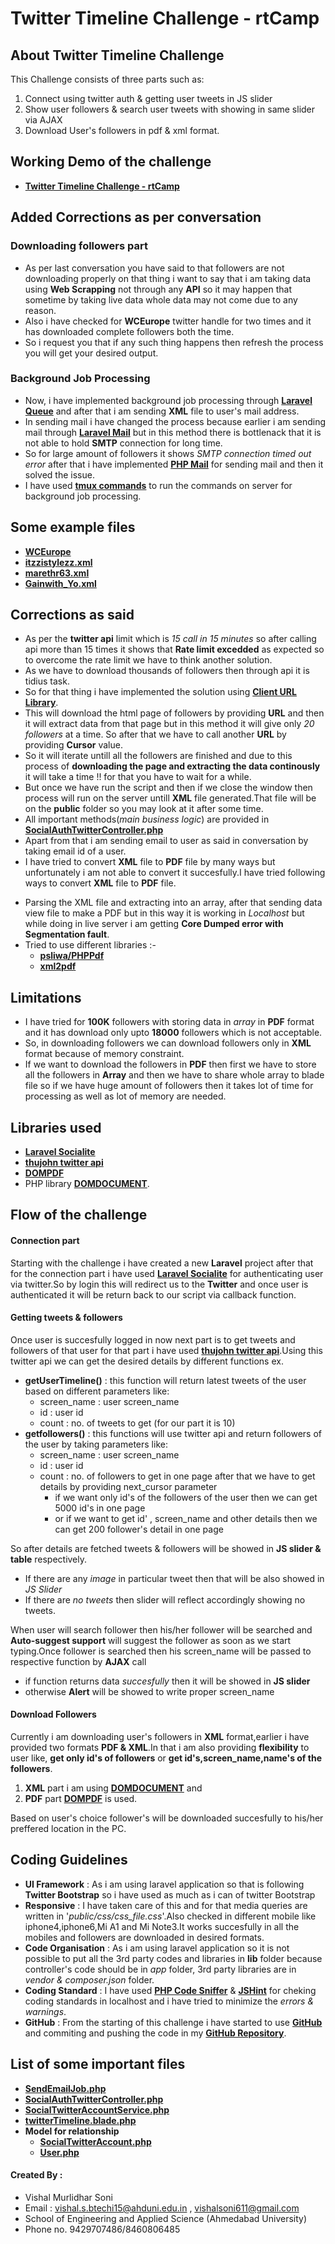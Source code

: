 # Twitter Timeline Challenge - rtCamp

## About Twitter Timeline Challenge

This Challenge consists of three parts such as:
1. Connect using twitter auth & getting user tweets in JS slider
2. Show user followers & search user tweets with showing in same slider via AJAX
3. Download User's followers in pdf & xml format.

## Working Demo of the challenge
- **[Twitter Timeline Challenge - rtCamp](http://ec2-18-191-220-211.us-east-2.compute.amazonaws.com/)**

## Added Corrections as per conversation

### Downloading followers part
* As per last conversation you have said to that followers are not downloading properly on that thing i want to say that i am taking data using **Web Scrapping** not through any **API** so it may happen that sometime by taking live data whole data may not come due to any reason.
* Also i have checked for **WCEurope** twitter handle for two times and it has downloaded complete followers both the time.
* So i request you that if any such thing happens then refresh the process you will get your desired output.

### Background Job Processing
* Now, i have implemented background job processing through **[Laravel Queue](https://laravel.com/docs/5.7/queues)** and after that i am sending **XML** file to user's mail address.
* In sending mail i have changed the process because earlier i am sending mail through **[Laravel Mail](https://laravel.com/docs/5.7/mail)** but in this method there is bottlenack that it is not able to hold **SMTP** connection for long time.
* So for large amount of followers it shows *SMTP connection timed out error* after that i have implemented **[PHP Mail](http://php.net/manual/en/function.mail.php)** for sending mail and then it solved the issue.
* I have used **[tmux commands](https://gist.github.com/MohamedAlaa/2961058)** to run the commands on server for background job processing.

## Some example files
* **[WCEurope](http://ec2-18-191-220-211.us-east-2.compute.amazonaws.com/WCEurope.xml)**
* **[itzzistylezz.xml](https://github.com/VishalMSoni/twitter_timeline_challenge/blob/master/public/itzzistylezz.xml)**
* **[marethr63.xml](https://github.com/VishalMSoni/twitter_timeline_challenge/blob/master/public/marethr63.xml)**
* **[Gainwith_Yo.xml](https://github.com/VishalMSoni/twitter_timeline_challenge/blob/master/public/Gainwith_Yo.xml)**

## Corrections as said
* As per the **twitter api** limit which is *15 call in 15 minutes* so after calling api more than 15 times it shows that **Rate limit excedded** as expected so to overcome the rate limit we have to think another solution.
* As we have to download thousands of followers then through api it is tidius task.
* So for that thing i have implemented the solution using **[Client URL Library](http://php.net/manual/en/book.curl.php)**.
* This will download the html page of followers by providing **URL** and then it will extract data from that page but in this method it will give only *20 followers* at a time. So after that we have to call another **URL** by providing **Cursor** value.
* So it will iterate untill all the followers are finished and due to this process of **downloading the page and extracting the data continously** it will take a time !! for that you have to wait for a while.
* But once we have run the script and then if we close the window then process will run on the server untill **XML** file generated.That file will be on the **public** folder so you may look at it after some time. 
* All important methods(*main business logic*) are provided in **[SocialAuthTwitterController.php](https://github.com/VishalMSoni/twitter_timeline_challenge/blob/master/app/Http/Controllers/SocialAuthTwitterController.php)**
* Apart from that i am sending email to user as said in conversation by taking email id of a user.
* I have tried to convert **XML** file to **PDF** file by many ways but unfortunately i am not able to convert it succesfully.I have tried following ways to convert **XML** file to **PDF** file.
 - Parsing the XML file and extracting into an array, after that sending data view file to make a PDF but in this way it is working in *Localhost* but while doing in live server i am getting **Core Dumped error with Segmentation fault**.
 - Tried to use different libraries :-
   - **[psliwa/PHPPdf](https://github.com/psliwa/PHPPdf)**
   - **[xml2pdf](http://xml-2-pdf.sourceforge.net/phpdoc/html/)**

## Limitations
- I have tried for **100K** followers with storing data in *array* in **PDF** format and it has download only upto **18000** followers which is not acceptable.
- So, in downloading followers we can download followers only in **XML** format because of memory constraint.
- If we want to download the followers in **PDF** then first we have to store all the followers in **Array** and then we have to share whole array to blade file so if we have huge amount of followers then it takes lot of time for processing as well as lot of memory are needed.

## Libraries used
* **[Laravel Socialite](https://laravel.com/docs/5.6/socialite)**
* **[thujohn twitter api](https://github.com/thujohn/twitter/blob/master/README.md)**
* **[DOMPDF](https://github.com/dompdf/dompdf)**
* PHP library **[DOMDOCUMENT](http://php.net/manual/en/class.domdocument.php)**.

## Flow of the challenge 

#### Connection part
Starting with the challenge i have created a new **Laravel** project after that for the connection part i have used **[Laravel Socialite](https://laravel.com/docs/5.6/socialite)** for authenticating user via twitter.So by login this will redirect us to the **Twitter** and once user is authenticated it will be return back to our script via callback function.

#### Getting tweets & followers
Once user is succesfully logged in now next part is to get tweets and followers of that user for that part i have used **[thujohn twitter api](https://github.com/thujohn/twitter/blob/master/README.md)**.Using this twitter api we can get the desired details by different functions ex.

- **getUserTimeline()** : this function will return latest tweets of the user based on different parameters like:
  - screen_name : user screen_name
  - id : user id
  - count : no. of tweets to get (for our part it is 10)
- **getfollowers()** : this functions will use twitter api and return followers of the user by taking parameters like:
  - screen_name : user screen_name
  - id : user id
  - count : no. of followers to get in one page after that we have to get details by providing next_cursor parameter
    - if we want only id's of the followers of the user then we can get 5000 id's in one page
    - or if we want to get id' , screen_name and other details then we can get 200 follower's detail in one page

So after details are fetched tweets & followers will be showed in **JS slider & table** respectively.
- If there are any *image* in particular tweet then that will be also showed in *JS Slider*
- If there are *no tweets* then slider will reflect accordingly showing no tweets.

When user will search follower then his/her follower will be searched and **Auto-suggest support** will suggest the follower as soon as we start typing.Once follower is searched then his screen_name will be passed to respective function by **AJAX** call 
 - if function returns data *succesfully* then it will be showed in **JS slider**
 - otherwise **Alert** will be showed to write proper screen_name

#### Download Followers
Currently i am downloading user's followers in **XML** format,earlier i have provided two formats **PDF & XML**.In that i am also providing **flexibility** to user like, **get only id's of followers** or **get id's,screen_name,name's of the followers**.

1. **XML** part i am using **[DOMDOCUMENT](http://php.net/manual/en/class.domdocument.php)** and
2. **PDF** part **[DOMPDF](https://github.com/dompdf/dompdf)** is used.

Based on user's choice follower's will be downloaded succesfully to his/her preffered location in the PC.

## Coding Guidelines 
- **UI Framework** : As i am using laravel application so that is following **Twitter Bootstrap** so i have used as much as i can of twitter Bootstrap
- **Responsive** : I have taken care of this and for that media queries are written in '*public/css/css_file.css*'.Also checked in different mobile like iphone4,iphone6,Mi A1 and Mi Note3.It works succesfully in all the mobiles and followers are downloaded in desired formats.
- **Code Organisation** : As i am using laravel application so it is not possible to put all the 3rd party codes and libraries in **lib** folder because controller's code should be in *app* folder, 3rd party libraries are in *vendor & composer.json* folder. 
- **Coding Standard** : I have used **[PHP Code Sniffer](https://github.com/squizlabs/PHP_CodeSniffer)** & **[JSHint](http://jshint.com/)** for cheking coding standards in localhost and i have tried to minimize the *errors & warnings*.
- **GitHub** : From the starting of this challenge i have started to use **[GitHub](https://github.com/)** and commiting and pushing the code in my **[GitHub Repository](https://github.com/VishalMSoni/twitter_timeline_challenge)**. 

## List of some important files
- **[SendEmailJob.php](https://github.com/VishalMSoni/twitter_timeline_challenge/blob/master/app/Jobs/SendEmailJob.php)**
- **[SocialAuthTwitterController.php](https://github.com/VishalMSoni/twitter_timeline_challenge/blob/master/app/Http/Controllers/SocialAuthTwitterController.php)**
- **[SocialTwitterAccountService.php](https://github.com/VishalMSoni/twitter_timeline_challenge/blob/master/app/Services/SocialTwitterAccountService.php)**
- **[twitterTimeline.blade.php](https://github.com/VishalMSoni/twitter_timeline_challenge/blob/master/resources/views/twitterTimeline.blade.php)**
- **Model for relationship**
  - **[SocialTwitterAccount.php](https://github.com/VishalMSoni/twitter_timeline_challenge/blob/master/app/SocialTwitterAccount.php)**
  - **[User.php](https://github.com/VishalMSoni/twitter_timeline_challenge/blob/master/app/User.php)**

#### Created By : 
* Vishal Murlidhar Soni
* Email : vishal.s.btechi15@ahduni.edu.in , vishalsoni611@gmail.com
* School of Engineering and Applied Science (Ahmedabad University)
* Phone no. 9429707486/8460806485
